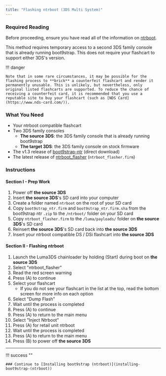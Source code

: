 ```yaml
---
title: "Flashing ntrboot (3DS Multi System)"
---
```


### Required Reading

Before proceeding, ensure you have read all of the information on [ntrboot](ntrboot).

This method requires temporary access to a second 3DS family console that is already running boot9strap. This does not require your flashcart to support either 3DS's version.

!!! danger

    Note that in some rare circumstances, it may be possible for the flashing process to **brick** a counterfeit flashcart and render it permanently unusable. This is unlikely, but nevertheless, only original listed flashcarts are supported. To reduce the chance of receiving a counterfeit card, it is recommended that you use a reputable site to buy your flashcart (such as [NDS Card](https://www.nds-card.com/)).

### What You Need

* Your ntrboot compatible flashcart
* Two 3DS family consoles
    * **The source 3DS**: the 3DS family console that is already running boot9strap
    * **The target 3DS**: the 3DS family console on stock firmware
* The v1.3 release of [boot9strap-ntr](https://github.com/SciresM/boot9strap/releases/download/1.3/boot9strap-1.3-ntr.zip) (direct download)
* The latest release of [ntrboot_flasher](https://github.com/ntrteam/ntrboot_flasher/releases/latest) (`ntrboot_flasher.firm`)

### Instructions

#### Section I - Prep Work

1. Power off **the source 3DS**
1. Insert **the source 3DS**'s SD card into your computer
1. Create a folder named `ntrboot` on the root of your SD card
1. Copy `boot9strap_ntr.firm` and `boot9strap_ntr.firm.sha` from the boot9strap ntr `.zip` to the `/ntrboot/` folder on your SD card
1. Copy `ntrboot_flasher.firm` to the `/luma/payloads/` folder on **the source 3DS**'s SD card
1. Reinsert **the source 3DS**'s SD card back into **the source 3DS**
1. Insert your ntrboot compatible DS / DSi flashcart into **the source 3DS**

#### Section II - Flashing ntrboot

1. Launch the Luma3DS chainloader by holding (Start) during boot on **the source 3DS**
1. Select "ntrboot_flasher"
1. Read the red screen warning
1. Press (A) to continue
1. Select your flashcart
    + If you do not see your flashcart in the list at the top, read the bottom screen for more info on each option
1. Select "Dump Flash"
1. Wait until the process is completed
1. Press (A) to continue
1. Press (A) to return to the main menu
1. Select "Inject Ntrboot"
1. Press (A) for retail unit ntrboot
1. Wait until the process is completed
1. Press (A) to return to the main menu
1. Press (B) to power off **the source 3DS**

___

!!! success ""

    ### Continue to [Installing boot9strap (ntrboot)](installing-boot9strap-(ntrboot))

